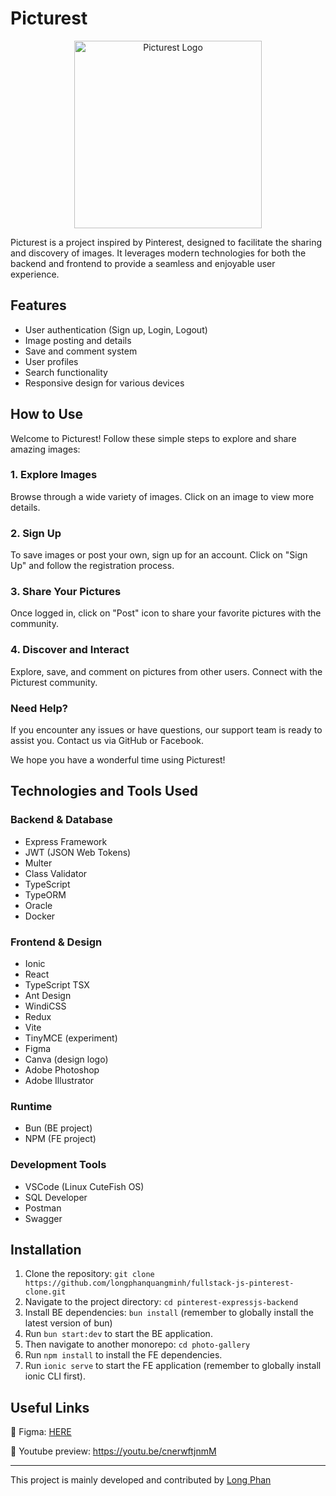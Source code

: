 # Picturest

<p align="center">
  <img src="https://media.discordapp.net/attachments/1026660684739653674/1189943300061397082/picturest_logo.png" alt="Picturest Logo" width="300" height="300">
</p>

Picturest is a project inspired by Pinterest, designed to facilitate the sharing and discovery of images. It leverages modern technologies for both the backend and frontend to provide a seamless and enjoyable user experience.

## Features

- User authentication (Sign up, Login, Logout)
- Image posting and details
- Save and comment system
- User profiles
- Search functionality
- Responsive design for various devices

## How to Use

Welcome to Picturest! Follow these simple steps to explore and share amazing images:

<!-- ### 1. Visit Our Website

Navigate to our website at [HERE](https://your-picturest-website-url).

### 2. Explore Images

Browse through a wide variety of images. Click on an image to view more details.

### 3. Sign Up

To save images or post your own, sign up for an account. Click on "Sign Up" and follow the registration process.

### 4. Share Your Pictures

Once logged in, click on "Post" icon to share your favorite pictures with the community.

### 5. Discover and Interact

Explore, save, and comment on pictures from other users. Connect with the Picturest community. -->

### 1. Explore Images

Browse through a wide variety of images. Click on an image to view more details.

### 2. Sign Up

To save images or post your own, sign up for an account. Click on "Sign Up" and follow the registration process.

### 3. Share Your Pictures

Once logged in, click on "Post" icon to share your favorite pictures with the community.

### 4. Discover and Interact

Explore, save, and comment on pictures from other users. Connect with the Picturest community.

### Need Help?

If you encounter any issues or have questions, our support team is ready to assist you. Contact us via GitHub or Facebook.

We hope you have a wonderful time using Picturest!

## Technologies and Tools Used

### Backend & Database

- Express Framework
- JWT (JSON Web Tokens)
- Multer
- Class Validator
- TypeScript
- TypeORM
- Oracle
- Docker

### Frontend & Design

- Ionic
- React
- TypeScript TSX
- Ant Design
- WindiCSS
- Redux
- Vite
- TinyMCE (experiment)
- Figma
- Canva (design logo)
- Adobe Photoshop
- Adobe Illustrator

### Runtime

- Bun (BE project)
- NPM (FE project)

### Development Tools

- VSCode (Linux CuteFish OS)
- SQL Developer
- Postman
- Swagger

## Installation

1. Clone the repository: `git clone https://github.com/longphanquangminh/fullstack-js-pinterest-clone.git`
2. Navigate to the project directory: `cd pinterest-expressjs-backend`
3. Install BE dependencies: `bun install` (remember to globally install the latest version of bun)
4. Run `bun start:dev` to start the BE application.
5. Then navigate to another monorepo: `cd photo-gallery`
6. Run `npm install` to install the FE dependencies.
7. Run `ionic serve` to start the FE application (remember to globally install ionic CLI first).

<!-- ## Configuration

1. Create a `.env` file in the root directory.
2. Add the following environment variables:

   ```env
   VITE_TOKEN_CYBERSOFT=your_cybersoft_course_token_(not_expired)
   VITE_MAP_API_KEY=your_basic_map_api_key_(contact_us_if_needed)
   ``` -->

## Useful Links

🌟 Figma: [HERE](<https://www.figma.com/file/dpyHJIJI8KRcLngmLDDibm/Capstone-express-ORM-(pinterest)?type=design&node-id=3-38&mode=design&t=UXODNVH5ZlNUynit-0>)

🌟 Youtube preview: https://youtu.be/cnerwftjnmM

---

This project is mainly developed and contributed by [Long Phan](https://github.com/longphanquangminh)
